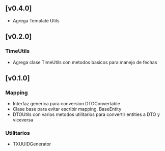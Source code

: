 ## [v0.4.0]
* Agrega Template Utils

## [v0.2.0]
### TimeUtils
* Agrega clase TimeUtils con metodos basicos para manejo de fechas

## [v0.1.0]

### Mapping
* Interfaz generica para conversion DTOConvertable
* Clase base para evitar escribir mapping. BaseEntity
* DTOUtils con varios metodos utilitarios para convertir entities a DTO y 
viceversa

### Utilitarios
* TXUUIDGenerator
